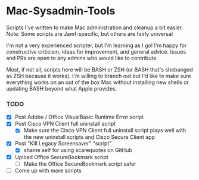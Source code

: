 # Mac-Sysadmin-Tools
Scripts I've written to make Mac administration and cleanup a bit easier. Note: Some scripts are Jamf-specific, but others are fairly universal

I'm not a very experienced scripter, but I'm learning as I go! I'm happy for *constructive* criticism, ideas for improvement, and general advice. Issues and PRs are open to any admins who would like to contribute.

Most, if not all, scripts here will be BASH or ZSH (or BASH that's shebanged as ZSH because it works). I'm willing to branch out but I'd like to make sure everything works on an out of the box Mac without installing new shells or updating BASH beyond what Apple provides.

### TODO
 - [x] Post Adobe / Office VisualBasic Runtime Error script
 - [x] Post Cisco VPN Client full uninstall script
   - [x] Make sure the Cisco VPN Client full uninstall script plays well with the new uninstall scripts and Cisco Secure Client app
 - [x] Post "Kill Legacy Screensaver" "script"
   - [x] shame self for using scarequotes on GitHub
 - [x] Upload Office SecureBookmark script
   - [ ] Make the Office SecureBookmark script safer
 - [ ] Come up with more scripts
